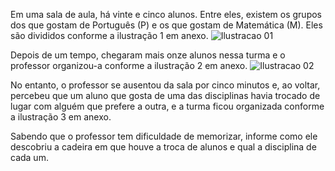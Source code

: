 Em uma sala de aula, há vinte e cinco alunos.
Entre eles, existem os grupos dos que gostam de Português (P) e os que gostam de Matemática (M).
Eles são divididos conforme a ilustração 1 em anexo.
![Ilustracao 01](https://github.com/jedsonjhones/Softex-Backend/assets/39849707/f6f2baa4-e054-4023-a98b-905d7214fb6d)

Depois de um tempo, chegaram mais onze alunos nessa turma e o professor organizou-a conforme a ilustração 2 em anexo.
![Ilustracao 02](https://github.com/jedsonjhones/Softex-Backend/assets/39849707/e767b818-9d12-494f-b2fb-075d6798f8a0)


No entanto, o professor se ausentou da sala por cinco minutos e, ao voltar, percebeu que um aluno que gosta de uma das disciplinas havia trocado de lugar com alguém que prefere a outra, e a turma ficou organizada conforme a ilustração 3 em anexo.

Sabendo que o professor tem dificuldade de memorizar, informe como ele descobriu a cadeira em que houve a troca de alunos e qual a disciplina de cada um.
